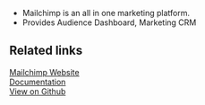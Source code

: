 - Mailchimp is an all in one marketing platform.
- Provides Audience Dashboard, Marketing CRM

## Related links

[Mailchimp Website][]  
[Documentation][]  
[View on Github][]

[//]: # "These are reference links used in the body of this note and get stripped out when the markdown processor does its job. There is no need to format nicely because it shouldn't be seen. Thanks SO - http://stackoverflow.com/questions/4823468/store-comments-in-markdown-syntax"
[mailchimp website]: https://mailchimp.com
[documentation]: https://docs.rudderstack.com
[view on github]: https://github.com/rudderlabs/rudder-server
